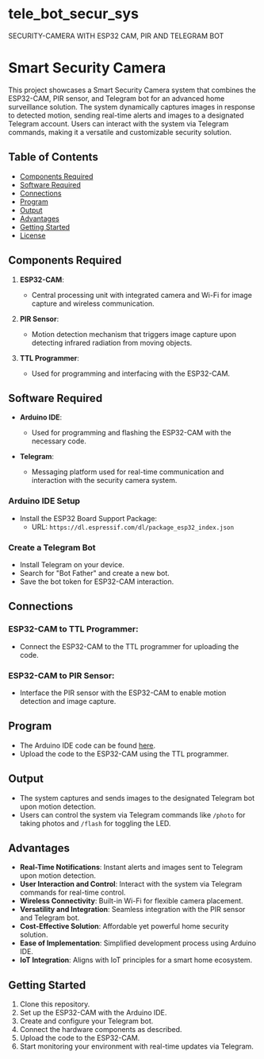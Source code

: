 # tele_bot_secur_sys
SECURITY-CAMERA WITH ESP32 CAM, PIR AND TELEGRAM BOT

# Smart Security Camera

This project showcases a Smart Security Camera system that combines the ESP32-CAM, PIR sensor, and Telegram bot for an advanced home surveillance solution. The system dynamically captures images in response to detected motion, sending real-time alerts and images to a designated Telegram account. Users can interact with the system via Telegram commands, making it a versatile and customizable security solution.

## Table of Contents
- [Components Required](#components-required)
- [Software Required](#software-required)
- [Connections](#connections)
- [Program](#program)
- [Output](#output)
- [Advantages](#advantages)
- [Getting Started](#getting-started)
- [License](#license)

## Components Required
1. **ESP32-CAM**: 
   - Central processing unit with integrated camera and Wi-Fi for image capture and wireless communication.
   
2. **PIR Sensor**: 
   - Motion detection mechanism that triggers image capture upon detecting infrared radiation from moving objects.
   
3. **TTL Programmer**: 
   - Used for programming and interfacing with the ESP32-CAM.

## Software Required
- **Arduino IDE**: 
  - Used for programming and flashing the ESP32-CAM with the necessary code.
  
- **Telegram**: 
  - Messaging platform used for real-time communication and interaction with the security camera system.

### Arduino IDE Setup
- Install the ESP32 Board Support Package:
  - URL: `https://dl.espressif.com/dl/package_esp32_index.json`

### Create a Telegram Bot
- Install Telegram on your device.
- Search for "Bot Father" and create a new bot.
- Save the bot token for ESP32-CAM interaction.

## Connections
### ESP32-CAM to TTL Programmer:
- Connect the ESP32-CAM to the TTL programmer for uploading the code.

### ESP32-CAM to PIR Sensor:
- Interface the PIR sensor with the ESP32-CAM to enable motion detection and image capture.

## Program
- The Arduino IDE code can be found [here](https://1drv.ms/w/s!ApozpeoCVpJoozSRydbGtCI0gfda?e=DMAZew).
- Upload the code to the ESP32-CAM using the TTL programmer.

## Output
- The system captures and sends images to the designated Telegram bot upon motion detection.
- Users can control the system via Telegram commands like `/photo` for taking photos and `/flash` for toggling the LED.

## Advantages
- **Real-Time Notifications**: Instant alerts and images sent to Telegram upon motion detection.
- **User Interaction and Control**: Interact with the system via Telegram commands for real-time control.
- **Wireless Connectivity**: Built-in Wi-Fi for flexible camera placement.
- **Versatility and Integration**: Seamless integration with the PIR sensor and Telegram bot.
- **Cost-Effective Solution**: Affordable yet powerful home security solution.
- **Ease of Implementation**: Simplified development process using Arduino IDE.
- **IoT Integration**: Aligns with IoT principles for a smart home ecosystem.

## Getting Started
1. Clone this repository.
2. Set up the ESP32-CAM with the Arduino IDE.
3. Create and configure your Telegram bot.
4. Connect the hardware components as described.
5. Upload the code to the ESP32-CAM.
6. Start monitoring your environment with real-time updates via Telegram.

